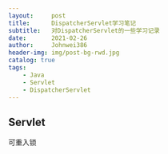 ```yaml
---
layout:     post
title:      DispatcherServlet学习笔记
subtitle:   对DispatcherServlet的一些学习记录
date:       2021-02-26
author:     Johnwei386
header-img: img/post-bg-rwd.jpg
catalog: true
tags:
    - Java
    - Servlet
    - DispatcherServlet
---
```


## Servlet
可重入锁
